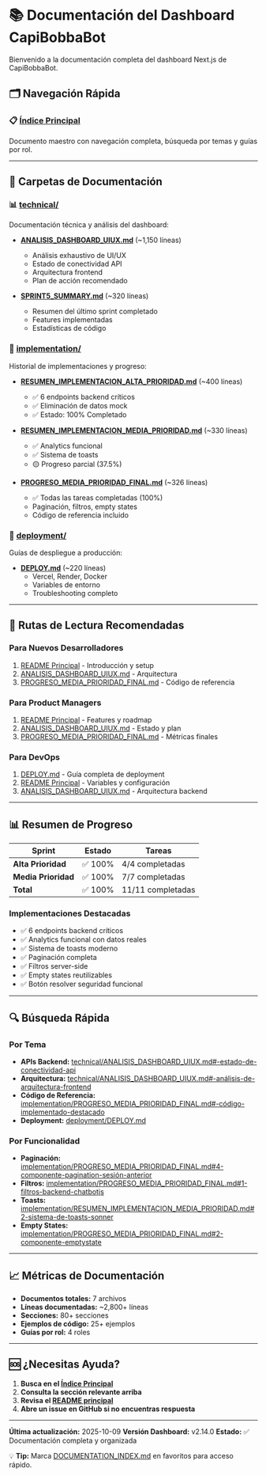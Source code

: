 # 📚 Documentación del Dashboard CapiBobbaBot

Bienvenido a la documentación completa del dashboard Next.js de CapiBobbaBot.

## 🗂️ Navegación Rápida

### 📋 [Índice Principal](DOCUMENTATION_INDEX.md)
Documento maestro con navegación completa, búsqueda por temas y guías por rol.

---

## 📁 Carpetas de Documentación

### 📊 [technical/](technical/)
Documentación técnica y análisis del dashboard:
- **[ANALISIS_DASHBOARD_UIUX.md](technical/ANALISIS_DASHBOARD_UIUX.md)** (~1,150 líneas)
  - Análisis exhaustivo de UI/UX
  - Estado de conectividad API
  - Arquitectura frontend
  - Plan de acción recomendado

- **[SPRINT5_SUMMARY.md](technical/SPRINT5_SUMMARY.md)** (~320 líneas)
  - Resumen del último sprint completado
  - Features implementadas
  - Estadísticas de código

### 📝 [implementation/](implementation/)
Historial de implementaciones y progreso:
- **[RESUMEN_IMPLEMENTACION_ALTA_PRIORIDAD.md](implementation/RESUMEN_IMPLEMENTACION_ALTA_PRIORIDAD.md)** (~400 líneas)
  - ✅ 6 endpoints backend críticos
  - ✅ Eliminación de datos mock
  - ✅ Estado: 100% Completado

- **[RESUMEN_IMPLEMENTACION_MEDIA_PRIORIDAD.md](implementation/RESUMEN_IMPLEMENTACION_MEDIA_PRIORIDAD.md)** (~330 líneas)
  - ✅ Analytics funcional
  - ✅ Sistema de toasts
  - 🟡 Progreso parcial (37.5%)

- **[PROGRESO_MEDIA_PRIORIDAD_FINAL.md](implementation/PROGRESO_MEDIA_PRIORIDAD_FINAL.md)** (~326 líneas)
  - ✅ Todas las tareas completadas (100%)
  - Paginación, filtros, empty states
  - Código de referencia incluido

### 🚀 [deployment/](deployment/)
Guías de despliegue a producción:
- **[DEPLOY.md](deployment/DEPLOY.md)** (~220 líneas)
  - Vercel, Render, Docker
  - Variables de entorno
  - Troubleshooting completo

---

## 🎯 Rutas de Lectura Recomendadas

### Para Nuevos Desarrolladores
1. [README Principal](../README.md) - Introducción y setup
2. [ANALISIS_DASHBOARD_UIUX.md](technical/ANALISIS_DASHBOARD_UIUX.md) - Arquitectura
3. [PROGRESO_MEDIA_PRIORIDAD_FINAL.md](implementation/PROGRESO_MEDIA_PRIORIDAD_FINAL.md) - Código de referencia

### Para Product Managers
1. [README Principal](../README.md) - Features y roadmap
2. [ANALISIS_DASHBOARD_UIUX.md](technical/ANALISIS_DASHBOARD_UIUX.md) - Estado y plan
3. [PROGRESO_MEDIA_PRIORIDAD_FINAL.md](implementation/PROGRESO_MEDIA_PRIORIDAD_FINAL.md) - Métricas finales

### Para DevOps
1. [DEPLOY.md](deployment/DEPLOY.md) - Guía completa de deployment
2. [README Principal](../README.md) - Variables y configuración
3. [ANALISIS_DASHBOARD_UIUX.md](technical/ANALISIS_DASHBOARD_UIUX.md) - Arquitectura backend

---

## 📊 Resumen de Progreso

| Sprint | Estado | Tareas |
|--------|--------|--------|
| **Alta Prioridad** | ✅ 100% | 4/4 completadas |
| **Media Prioridad** | ✅ 100% | 7/7 completadas |
| **Total** | ✅ 100% | 11/11 completadas |

### Implementaciones Destacadas
- ✅ 6 endpoints backend críticos
- ✅ Analytics funcional con datos reales
- ✅ Sistema de toasts moderno
- ✅ Paginación completa
- ✅ Filtros server-side
- ✅ Empty states reutilizables
- ✅ Botón resolver seguridad funcional

---

## 🔍 Búsqueda Rápida

### Por Tema
- **APIs Backend:** [technical/ANALISIS_DASHBOARD_UIUX.md#-estado-de-conectividad-api](technical/ANALISIS_DASHBOARD_UIUX.md)
- **Arquitectura:** [technical/ANALISIS_DASHBOARD_UIUX.md#-análisis-de-arquitectura-frontend](technical/ANALISIS_DASHBOARD_UIUX.md)
- **Código de Referencia:** [implementation/PROGRESO_MEDIA_PRIORIDAD_FINAL.md#-código-implementado-destacado](implementation/PROGRESO_MEDIA_PRIORIDAD_FINAL.md)
- **Deployment:** [deployment/DEPLOY.md](deployment/DEPLOY.md)

### Por Funcionalidad
- **Paginación:** [implementation/PROGRESO_MEDIA_PRIORIDAD_FINAL.md#4-componente-pagination-sesión-anterior](implementation/PROGRESO_MEDIA_PRIORIDAD_FINAL.md)
- **Filtros:** [implementation/PROGRESO_MEDIA_PRIORIDAD_FINAL.md#1-filtros-backend-chatbotjs](implementation/PROGRESO_MEDIA_PRIORIDAD_FINAL.md)
- **Toasts:** [implementation/RESUMEN_IMPLEMENTACION_MEDIA_PRIORIDAD.md#2-sistema-de-toasts-sonner](implementation/RESUMEN_IMPLEMENTACION_MEDIA_PRIORIDAD.md)
- **Empty States:** [implementation/PROGRESO_MEDIA_PRIORIDAD_FINAL.md#2-componente-emptystate](implementation/PROGRESO_MEDIA_PRIORIDAD_FINAL.md)

---

## 📈 Métricas de Documentación

- **Documentos totales:** 7 archivos
- **Líneas documentadas:** ~2,800+ líneas
- **Secciones:** 80+ secciones
- **Ejemplos de código:** 25+ ejemplos
- **Guías por rol:** 4 roles

---

## 🆘 ¿Necesitas Ayuda?

1. **Busca en el [Índice Principal](DOCUMENTATION_INDEX.md)**
2. **Consulta la sección relevante arriba**
3. **Revisa el [README principal](../README.md)**
4. **Abre un issue en GitHub si no encuentras respuesta**

---

**Última actualización:** 2025-10-09
**Versión Dashboard:** v2.14.0
**Estado:** ✅ Documentación completa y organizada

💡 **Tip:** Marca [DOCUMENTATION_INDEX.md](DOCUMENTATION_INDEX.md) en favoritos para acceso rápido.
